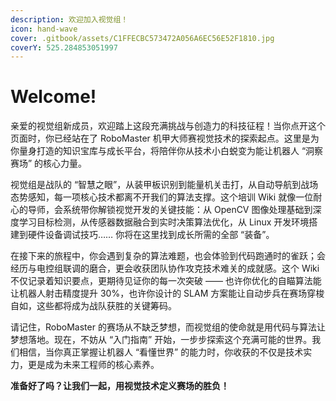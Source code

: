 ```yaml
---
description: 欢迎加入视觉组！
icon: hand-wave
cover: .gitbook/assets/C1FFECBC573472A056A6EC56E52F1810.jpg
coverY: 525.284853051997
---
```


# Welcome!

亲爱的视觉组新成员，欢迎踏上这段充满挑战与创造力的科技征程！当你点开这个页面时，你已经站在了 RoboMaster 机甲大师赛视觉技术的探索起点。这里是为你量身打造的知识宝库与成长平台，将陪伴你从技术小白蜕变为能让机器人 “洞察赛场” 的核心力量。​

视觉组是战队的 “智慧之眼”，从装甲板识别到能量机关击打，从自动导航到战场态势感知，每一项核心技术都离不开我们的算法支撑。这个培训 Wiki 就像一位耐心的导师，会系统带你解锁视觉开发的关键技能：从 OpenCV 图像处理基础到深度学习目标检测，从传感器数据融合到实时决策算法优化，从 Linux 开发环境搭建到硬件设备调试技巧…… 你将在这里找到成长所需的全部 “装备”。​

在接下来的旅程中，你会遇到复杂的算法难题，也会体验到代码跑通时的雀跃；会经历与电控组联调的磨合，更会收获团队协作攻克技术难关的成就感。这个 Wiki 不仅记录着知识要点，更期待见证你的每一次突破 —— 也许你优化的自瞄算法能让机器人射击精度提升 30%，也许你设计的 SLAM 方案能让自动步兵在赛场穿梭自如，这些都将成为战队获胜的关键筹码。​

请记住，RoboMaster 的赛场从不缺乏梦想，而视觉组的使命就是用代码与算法让梦想落地。现在，不妨从 “入门指南” 开始，一步步探索这个充满可能的世界。我们相信，当你真正掌握让机器人 “看懂世界” 的能力时，你收获的不仅是技术实力，更是成为未来工程师的核心素养。​

**准备好了吗？让我们一起，用视觉技术定义赛场的胜负！**

